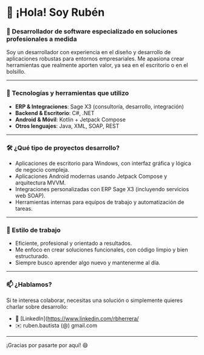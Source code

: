 # 👋 ¡Hola! Soy Rubén

### 💼 Desarrollador de software especializado en soluciones profesionales a medida

Soy un desarrollador con experiencia en el diseño y desarrollo de aplicaciones robustas para entornos empresariales. Me apasiona crear herramientas que realmente aporten valor, ya sea en el escritorio o en el bolsillo.

---

### 🚀 Tecnologías y herramientas que utilizo

- **ERP & Integraciones**: Sage X3 (consultoría, desarrollo, integración)
- **Backend & Escritorio**: C#, .NET
- **Android & Móvil**: Kotlin + Jetpack Compose
- **Otros lenguajes**: Java, XML, SOAP, REST

---

### 🛠️ ¿Qué tipo de proyectos desarrollo?

- Aplicaciones de escritorio para Windows, con interfaz gráfica y lógica de negocio compleja.
- Aplicaciones Android modernas usando Jetpack Compose y arquitectura MVVM.
- Integraciones personalizadas con ERP Sage X3 (incluyendo servicios web SOAP).
- Herramientas internas para equipos de trabajo y automatización de tareas.

---

### 🎯 Estilo de trabajo

- Eficiente, profesional y orientado a resultados.
- Me enfoco en crear soluciones funcionales, con código limpio y bien estructurado.
- Siempre busco aprender algo nuevo y mantenerme al día.

---

### 📫 ¿Hablamos?

Si te interesa colaborar, necesitas una solución o simplemente quieres charlar sobre desarrollo:

- 💼 [LinkedIn](https://www.linkedin.com/rbherrera/
- ✉️ ruben.bautista (@) gmail.com
---

¡Gracias por pasarte por aquí! 😄
